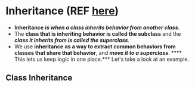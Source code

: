 # Inheritance (REF [here](https://launchschool.com/books/oo_ruby/read/inheritance#classinheritance))
  * **Inheritance** ***is when a class inherits behavior from another class***.
  * The **class that is inheriting behavior is called the subclass** and the ***class it inherits from is called the superclass***.
  * We use **inheritance** **as a way to extract common behaviors from classes that share that behavior**, and ***move it to a superclass***.
  **** This lets us keep logic in one place.*** Let's take a look at an example.
## Class Inheritance